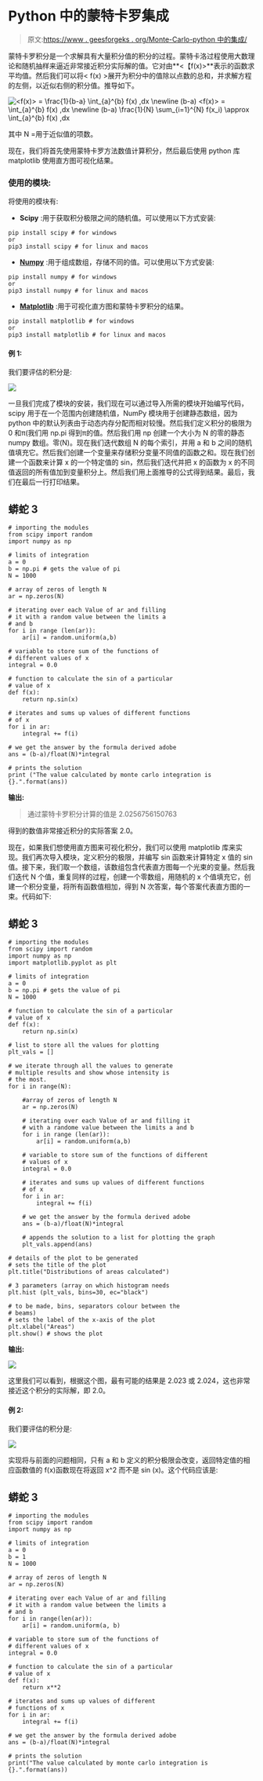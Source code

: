 # Python 中的蒙特卡罗集成

> 原文:[https://www . geesforgeks . org/Monte-Carlo-python 中的集成/](https://www.geeksforgeeks.org/monte-carlo-integration-in-python/)

蒙特卡罗积分是一个求解具有大量积分值的积分的过程。蒙特卡洛过程使用大数理论和随机抽样来逼近非常接近积分实际解的值。它对由**<【f(x)>**表示的函数求平均值。然后我们可以将< f(x) >展开为积分中的值除以点数的总和，并求解方程的左侧，以近似右侧的积分值。推导如下。

![<f(x)> = \frac{1}{b-a}  \int_{a}^{b} f(x) \,dx \newline (b-a) <f(x)> = \int_{a}^{b} f(x) \,dx \newline (b-a) \frac{1}{N} \sum_{i=1}^{N} f(x_i) \approx \int_{a}^{b} f(x) \,dx          ](img/4212f4ae861a4f3e0e7ce826017ce480.png "Rendered by QuickLaTeX.com")

其中 N =用于近似值的项数。

现在，我们将首先使用蒙特卡罗方法数值计算积分，然后最后使用 python 库 matplotlib 使用直方图可视化结果。

### 使用的模块:

将使用的模块有:

*   **Scipy** :用于获取积分极限之间的随机值。可以使用以下方式安装:

```
pip install scipy # for windows
or
pip3 install scipy # for linux and macos
```

*   [**Numpy**](https://www.geeksforgeeks.org/numpy-in-python-set-1-introduction/) :用于组成数组，存储不同的值。可以使用以下方式安装:

```
pip install numpy # for windows
or 
pip3 install numpy # for linux and macos
```

*   [**Matplotlib**](https://www.geeksforgeeks.org/python-introduction-matplotlib/) :用于可视化直方图和蒙特卡罗积分的结果。

```
pip install matplotlib # for windows
or 
pip3 install matplotlib # for linux and macos
```

#### 例 1:

我们要评估的积分是:

![](img/009cff452fb36ee1a16d3e3b4125ab04.png)

一旦我们完成了模块的安装，我们现在可以通过导入所需的模块开始编写代码，scipy 用于在一个范围内创建随机值，NumPy 模块用于创建静态数组，因为 python 中的默认列表由于动态内存分配而相对较慢。然后我们定义积分的极限为 0 和π(我们用 np.pi 得到π的值。然后我们用 np 创建一个大小为 N 的零的静态 numpy 数组。零(N)。现在我们迭代数组 N 的每个索引，并用 a 和 b 之间的随机值填充它。然后我们创建一个变量来存储积分变量不同值的函数之和。现在我们创建一个函数来计算 x 的一个特定值的 sin，然后我们迭代并把 x 的函数为 x 的不同值返回的所有值加到变量积分上。然后我们用上面推导的公式得到结果。最后，我们在最后一行打印结果。

## 蟒蛇 3

```
# importing the modules
from scipy import random
import numpy as np

# limits of integration
a = 0
b = np.pi # gets the value of pi
N = 1000

# array of zeros of length N
ar = np.zeros(N)

# iterating over each Value of ar and filling
# it with a random value between the limits a
# and b
for i in range (len(ar)):
    ar[i] = random.uniform(a,b)

# variable to store sum of the functions of
# different values of x
integral = 0.0

# function to calculate the sin of a particular
# value of x
def f(x):
    return np.sin(x)

# iterates and sums up values of different functions
# of x
for i in ar:
    integral += f(i)

# we get the answer by the formula derived adobe
ans = (b-a)/float(N)*integral

# prints the solution
print ("The value calculated by monte carlo integration is {}.".format(ans))
```

**输出:**

> 通过蒙特卡罗积分计算的值是 2.0256756150763

得到的数值非常接近积分的实际答案 2.0。

现在，如果我们想使用直方图来可视化积分，我们可以使用 matplotlib 库来实现。我们再次导入模块，定义积分的极限，并编写 sin 函数来计算特定 x 值的 sin 值。接下来，我们取一个数组，该数组包含代表直方图每一个光束的变量。然后我们迭代 N 个值，重复同样的过程，创建一个零数组，用随机的 x 个值填充它，创建一个积分变量，将所有函数值相加，得到 N 次答案，每个答案代表直方图的一束。代码如下:

## 蟒蛇 3

```
# importing the modules
from scipy import random
import numpy as np
import matplotlib.pyplot as plt

# limits of integration
a = 0
b = np.pi # gets the value of pi
N = 1000

# function to calculate the sin of a particular
# value of x
def f(x):
    return np.sin(x)

# list to store all the values for plotting
plt_vals = []

# we iterate through all the values to generate
# multiple results and show whose intensity is
# the most.
for i in range(N):

    #array of zeros of length N
    ar = np.zeros(N)

    # iterating over each Value of ar and filling it
    # with a randome value between the limits a and b
    for i in range (len(ar)):
        ar[i] = random.uniform(a,b)

    # variable to store sum of the functions of different
    # values of x
    integral = 0.0

    # iterates and sums up values of different functions
    # of x
    for i in ar:
        integral += f(i)

    # we get the answer by the formula derived adobe
    ans = (b-a)/float(N)*integral

    # appends the solution to a list for plotting the graph
    plt_vals.append(ans)

# details of the plot to be generated
# sets the title of the plot
plt.title("Distributions of areas calculated")

# 3 parameters (array on which histogram needs
plt.hist (plt_vals, bins=30, ec="black")

# to be made, bins, separators colour between the
# beams)
# sets the label of the x-axis of the plot
plt.xlabel("Areas")
plt.show() # shows the plot
```

**输出:**

![](img/084ee0595640c51f387340559784a7b7.png)

这里我们可以看到，根据这个图，最有可能的结果是 2.023 或 2.024，这也非常接近这个积分的实际解，即 2.0。

#### 例 2:

我们要评估的积分是:

![](img/8e20b8b16cd28bb12e16a30aff533191.png)

实现将与前面的问题相同，只有 a 和 b 定义的积分极限会改变，返回特定值的相应函数值的 f(x)函数现在将返回 x^2 而不是 sin (x)。这个代码应该是:

## 蟒蛇 3

```
# importing the modules
from scipy import random
import numpy as np

# limits of integration
a = 0
b = 1
N = 1000

# array of zeros of length N
ar = np.zeros(N)

# iterating over each Value of ar and filling
# it with a random value between the limits a
# and b
for i in range(len(ar)):
    ar[i] = random.uniform(a, b)

# variable to store sum of the functions of
# different values of x
integral = 0.0

# function to calculate the sin of a particular
# value of x
def f(x):
    return x**2

# iterates and sums up values of different
# functions of x
for i in ar:
    integral += f(i)

# we get the answer by the formula derived adobe
ans = (b-a)/float(N)*integral

# prints the solution
print("The value calculated by monte carlo integration is {}.".format(ans))
```